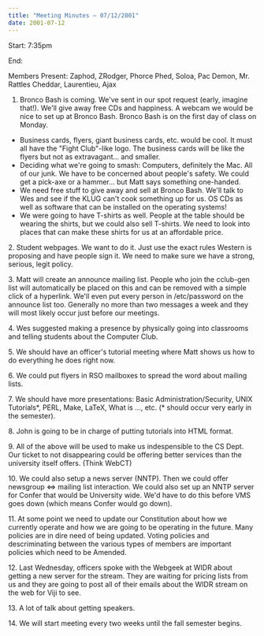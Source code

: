 ```yaml
---
title: "Meeting Minutes – 07/12/2001"
date: 2001-07-12
---
```

 Start: 7:35pm </p><p>
End:  </p><p>
Members Present: Zaphod, ZRodger, Phorce Phed, Soloa, Pac Demon, Mr. Rattles Cheddar, Laurentieu, Ajax </p><p>
1. Bronco Bash is coming.  We've sent in our spot request (early, imagine that!).  We'll give away free CDs and happiness.  A webcam we would be nice to set up at Bronco Bash.  Bronco Bash is on the first day of class on Monday. </p><p>
<ul> <li>Business cards, flyers, giant business cards, etc. would be cool.  It must all have the "Fight Club"-like logo.  The business cards will be like the  flyers but not as extravagant... and smaller. </li> <li>Deciding what we're going to smash:  Computers, definitely the Mac.  All of our junk.  We have to be concerned about people's safety.  We could get a pick-axe or a hammer... but Matt says something one-handed. </li> <li>We need free stuff to give away and sell at Bronco Bash.  We'll talk to Wes and see if the KLUG can't cook something up for us.  OS CDs as well as software that can be installed on the operating systems! </li> <li>We were going to have T-shirts as well.  People at the table should be wearing the shirts, but we could also sell T-shirts.  We need to look into places that can make these shirts for us at an affordable price. </li> </ul> </p><p>
2. Student webpages.  We want to do it.  Just use the exact rules Western is  proposing and have people sign it.  We need to make sure we have a strong, serious, legit policy. </p><p>
3. Matt will create an announce mailing list.  People who join the cclub-gen list will automatically be placed on this and can be removed with a simple click of a hyperlink.  We'll even put every person in /etc/password on the announce list too.  Generally no more than two messages a week and they will most likely occur just before our meetings. </p><p>
4. Wes suggested making a presence by physically going into classrooms and  telling students about the Computer Club. </p><p>
5. We should have an officer's tutorial meeting where Matt shows us how to do everything he does right now. </p><p>
6. We could put flyers in RSO mailboxes to spread the word about mailing lists. </p><p>
7. We should have more presentations:  Basic Administration/Security, UNIX Tutorials*, PERL, Make, LaTeX, What is ..., etc. (* should occur very early  in the semester). </p><p>
8. John is going to be in charge of putting tutorials into HTML format. </p><p>
9. All of the above will be used to make us indespensible to the CS Dept.  Our ticket to not disappearing could be offering better services than the university itself offers.  (Think WebCT) </p><p>
10. We could also setup a news server (NNTP).  Then we could offer newsgroup  <=> mailing list interaction.  We could also set up an NNTP server for Confer that would be University wide.  We'd have to do this before VMS goes down (which means Confer would go down). </p><p>
11. At some point we need to update our Constitution about how we currently operate and how we are going to be operating in the future.  Many policies are in dire need of being updated.  Voting policies and descriminating between the various types of members are important policies which need to be Amended. </p><p>
12. Last Wednesday, officers spoke with the Webgeek at WIDR about getting a new server for the stream.  They are waiting for pricing lists from us and they are going to post all of their emails about the WIDR stream on the web for Viji to see. </p><p>
13. A lot of talk about getting speakers. </p><p>
14. We will start meeting every two weeks until the fall semester begins. </p>
